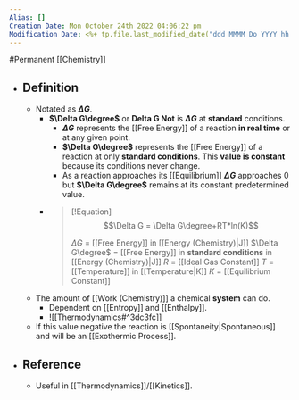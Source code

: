 ```yaml
---
Alias: []
Creation Date: Mon October 24th 2022 04:06:22 pm 
Modification Date: <%+ tp.file.last_modified_date("ddd MMMM Do YYYY hh:mm:ss a") %>
---
```

#Permanent [[Chemistry]]

- ## Definition
	- Notated as **$\Delta G$**.
		- **$\Delta G\degree$** or **Delta G Not** is **$\Delta G$** at **standard** conditions.
			- **$\Delta G$** represents the [[Free Energy]] of a reaction **in real time** or at any given point.
			- **$\Delta G\degree$** represents the [[Free Energy]] of a reaction at only **standard conditions**. This **value is constant** because its conditions never change.
			- As a reaction approaches its [[Equilibrium]] **$\Delta G$** approaches 0 but **$\Delta G\degree$** remains at its constant predetermined value.
		- > [!Equation]
		  > $$\Delta G = \Delta G\degree+RT*ln(K)$$
		  > 
		  > $\Delta G$ = [[Free Energy]] in [[Energy (Chemistry)|J]]
		  > $\Delta G\degree$ = [[Free Energy]] in **standard conditions** in [[Energy (Chemistry)|J]]
		  > $R$ = [[Ideal Gas Constant]]
		  > $T$ = [[Temperature]] in [[Temperature|K]]
		  > $K$ = [[Equilibrium Constant]]
	- The amount of [[Work (Chemistry)]] a chemical **system** can do.
		- Dependent on [[Entropy]] and [[Enthalpy]].
		- ![[Thermodynamics#^3dc3fc]]
	- If this value negative the reaction is [[Spontaneity|Spontaneous]] and will be an [[Exothermic Process]].
- ## Reference
	- Useful in [[Thermodynamics]]/[[Kinetics]].